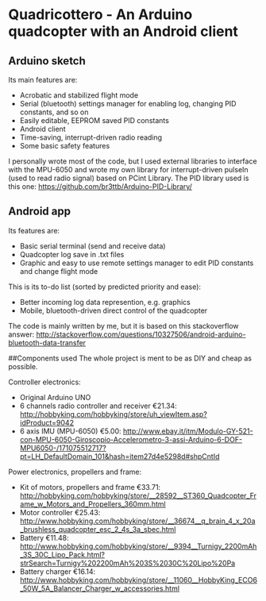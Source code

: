 # Quadricottero - An Arduino quadcopter with an Android client

## Arduino sketch
Its main features are:
* Acrobatic and stabilized flight mode
* Serial (bluetooth) settings manager for enabling log, changing PID constants, and so on
* Easily editable, EEPROM saved PID constants
* Android client
* Time-saving, interrupt-driven radio reading
* Some basic safety features

I personally wrote most of the code, but I used external libraries to interface with the MPU-6050 and wrote my own library for interrupt-driven pulseIn (used to read radio signal) based on PCint Library. The PID library used is this one: https://github.com/br3ttb/Arduino-PID-Library/

## Android app
Its features are:
* Basic serial terminal (send and receive data)
* Quadcopter log save in .txt files
* Graphic and easy to use remote settings manager to edit PID constants and change flight mode

This is its to-do list (sorted by predicted priority and ease):
* Better incoming log data represention, e.g. graphics
* Mobile, bluetooth-driven direct control of the quadcopter

The code is mainly written by me, but it is based on this stackoverflow answer: http://stackoverflow.com/questions/10327506/android-arduino-bluetooth-data-transfer

##Components used
The whole project is ment to be as DIY and cheap as possible.

Controller electronics:
* Original Arduino UNO
* 6 channels radio controller and receiver €21.34: http://hobbyking.com/hobbyking/store/uh_viewItem.asp?idProduct=9042
* 6 axis IMU (MPU-6050) €5.00: http://www.ebay.it/itm/Modulo-GY-521-con-MPU-6050-Giroscopio-Accelerometro-3-assi-Arduino-6-DOF-MPU6050-/171075512717?pt=LH_DefaultDomain_101&hash=item27d4e5298d#shpCntId

Power electronics, propellers and frame:
* Kit of motors, propellers and frame €33.71: http://hobbyking.com/hobbyking/store/__28592__ST360_Quadcopter_Frame_w_Motors_and_Propellers_360mm.html
* Motor controller €25.43: http://www.hobbyking.com/hobbyking/store/__36674__q_brain_4_x_20a_brushless_quadcopter_esc_2_4s_3a_sbec.html
* Battery €11.48: http://www.hobbyking.com/hobbyking/store/__9394__Turnigy_2200mAh_3S_30C_Lipo_Pack.html?strSearch=Turnigy%202200mAh%203S%2030C%20Lipo%20Pa
* Battery charger €16.14: http://www.hobbyking.com/hobbyking/store/__11060__HobbyKing_ECO6_50W_5A_Balancer_Charger_w_accessories.html

